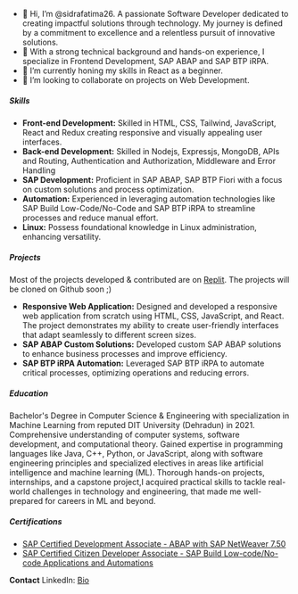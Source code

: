 - 👋 Hi, I’m @sidrafatima26. A passionate Software Developer dedicated to creating impactful solutions through technology.
  My journey is defined by a commitment to excellence and a relentless pursuit of innovative solutions.
- 👀 With a strong technical background and hands-on experience, I specialize in Frontend Development, SAP ABAP and SAP BTP iRPA.
- 🌱 I’m currently honing my skills in React as a beginner.
- 💞️ I’m looking to collaborate on projects on Web Development.

##### Skills

- **Front-end Development:** Skilled in HTML, CSS, Tailwind, JavaScript, React and Redux creating responsive and visually appealing user interfaces.
- **Back-end Development:** Skilled in Nodejs, Expressjs, MongoDB, APIs and Routing, Authentication and Authorization, Middleware and Error Handling
- **SAP Development:** Proficient in SAP ABAP, SAP BTP Fiori with a focus on custom solutions and process optimization.
- **Automation:** Experienced in leveraging automation technologies like SAP Build Low-Code/No-Code and SAP BTP iRPA to streamline processes and reduce manual effort.
- **Linux:** Possess foundational knowledge in Linux administration, enhancing versatility.

##### Projects

Most of the projects developed & contributed are on [Replit](https://replit.com/@SidraFatima1). The projects will be cloned on Github soon ;) 

- **Responsive Web Application:** Designed and developed a responsive web application from scratch using HTML, CSS, JavaScript, and React.
  The project demonstrates my ability to create user-friendly interfaces that adapt seamlessly to different screen sizes.
- **SAP ABAP Custom Solutions:** Developed custom SAP ABAP solutions to enhance business processes and improve efficiency.
- **SAP BTP iRPA Automation:** Leveraged SAP BTP iRPA to automate critical processes, optimizing operations and reducing errors.

##### Education

Bachelor's Degree in Computer Science & Engineering with specialization in Machine Learning from reputed DIT University (Dehradun) in 2021.
Comprehensive understanding of computer systems, software development, and computational theory. Gained expertise in programming languages like Java, C++, Python, or JavaScript, along with software engineering principles and specialized electives in areas like artificial intelligence and machine learning (ML). Thorough hands-on projects, internships, and a capstone project,I acquired practical skills to tackle real-world challenges in technology and engineering, that made me well-prepared for careers in ML and beyond.

##### Certifications

- [SAP Certified Development Associate - ABAP with SAP NetWeaver 7.50](https://www.credly.com/badges/23451fbc-d739-4667-bd41-8d719fa4fbb6/public_url)
- [SAP Certified Citizen Developer Associate - SAP Build Low-code/No-code Applications and Automations](https://www.credly.com/badges/56ec3e00-cec1-49b0-a609-32bb345d3eb5/public_url)
  
**Contact**
LinkedIn: [Bio](https://www.linkedin.com/in/sidrafatima26)

<!---
sidrafatima26/sidrafatima26 is a ✨ special ✨ repository because its `README.md` (this file) appears on your GitHub profile.
You can click the Preview link to take a look at your changes.
--->
